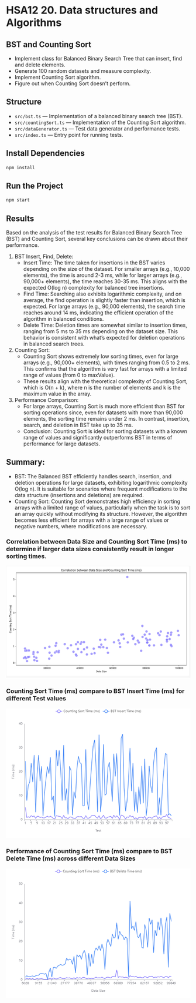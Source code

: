 # HSA12 20. Data structures and Algorithms

## BST and Counting Sort
- Implement class for Balanced Binary Search Tree that can insert, find and delete elements.
- Generate 100 random datasets and measure complexity.
- Implement Counting Sort algorithm.
- Figure out when Counting Sort doesn’t perform.

## Structure
- `src/bst.ts` — Implementation of a balanced binary search tree (BST).
- `src/countingSort.ts` — Implementation of the Counting Sort algorithm.
- `src/dataGenerator.ts` — Test data generator and performance tests.
- `src/index.ts` — Entry point for running tests.

## Install Dependencies
````bash
npm install
````

## Run the Project
````bash
npm start
````

## Results
Based on the analysis of the test results for Balanced Binary Search Tree (BST) and Counting Sort, several key conclusions can be drawn about their performance.

1. BST Insert, Find, Delete:
   - Insert Time:
   The time taken for insertions in the BST varies depending on the size of the dataset. For smaller arrays (e.g., 10,000 elements), the time is around 2-3 ms, while for larger arrays (e.g., 90,000+ elements), the time reaches 30-35 ms. This aligns with the expected O(log n) complexity for balanced tree insertions.
   - Find Time:
   Searching also exhibits logarithmic complexity, and on average, the find operation is slightly faster than insertion, which is expected. For large arrays (e.g., 90,000 elements), the search time reaches around 14 ms, indicating the efficient operation of the algorithm in balanced conditions.
   - Delete Time:
   Deletion times are somewhat similar to insertion times, ranging from 5 ms to 35 ms depending on the dataset size. This behavior is consistent with what’s expected for deletion operations in balanced search trees.
2. Counting Sort:
   - Counting Sort shows extremely low sorting times, even for large arrays (e.g., 90,000+ elements), with times ranging from 0.5 to 2 ms. This confirms that the algorithm is very fast for arrays with a limited range of values (from 0 to maxValue).
   - These results align with the theoretical complexity of Counting Sort, which is O(n + k), where n is the number of elements and k is the maximum value in the array.
3. Performance Comparison:
   - For large arrays, Counting Sort is much more efficient than BST for sorting operations since, even for datasets with more than 90,000 elements, the sorting time remains under 2 ms. In contrast, insertion, search, and deletion in BST take up to 35 ms.
   - Conclusion: Counting Sort is ideal for sorting datasets with a known range of values and significantly outperforms BST in terms of performance for large datasets.

## Summary:
   - BST: The Balanced BST efficiently handles search, insertion, and deletion operations for large datasets, exhibiting logarithmic complexity O(log n). It is suitable for scenarios where frequent modifications to the data structure (insertions and deletions) are required.
   - Counting Sort: Counting Sort demonstrates high efficiency in sorting arrays with a limited range of values, particularly when the task is to sort an array quickly without modifying its structure. However, the algorithm becomes less efficient for arrays with a large range of values or negative numbers, where modifications are necessary.


### Correlation between Data Size and Counting Sort Time (ms) to determine if larger data sizes consistently result in longer sorting times.
![Data Size and Counting Sort Time](./images/Data%20Size%20and%20Counting%20Sort%20Time.png)

### Counting Sort Time (ms) compare to BST Insert Time (ms) for different Test values
![Comparison of Sorting and Insertion Times](./images/Comparison%20of%20Sorting%20and%20Insertion%20Times.png)

### Performance of Counting Sort Time (ms) compare to BST Delete Time (ms) across different Data Sizes
![Performance Comparison](./images/Performance%20Comparison.png)

